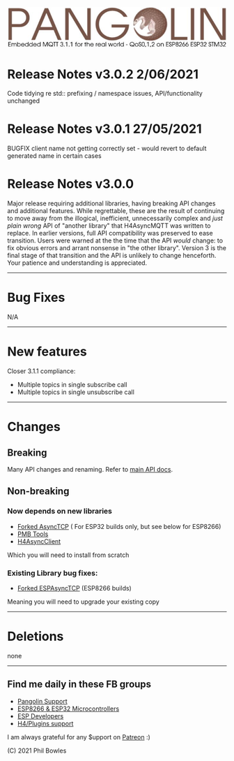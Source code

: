 ![plainhdr](../assets/pangoplain.jpg)

# Release Notes v3.0.2 2/06/2021

Code tidying re std:: prefixing / namespace issues, API/functionality unchanged

# Release Notes v3.0.1 27/05/2021

BUGFIX client name not getting correctly set - would revert to default generated name in certain cases

# Release Notes v3.0.0

Major release requiring additional libraries, having breaking API changes and additional features. While regrettable, these are the result of continuing to move away from the illogical, inefficient, unnecessarily complex and *just plain wrong* API of "another library" that H4AsyncMQTT was written to replace. In earlier versions, full API compatibility was preserved to ease transition. Users were warned at the the time that the API *would* change: to fix obvious errors and arrant nonsense in "the other library". Version 3 is the final stage of that transition and the API is unlikely to change henceforth. Your patience and understanding is appreciated.

---

# Bug Fixes

N/A

---

# New features

Closer 3.1.1 compliance:

* Multiple topics in single subscribe call
* Multiple topics in single unsubscribe call

---

# Changes

## Breaking

Many API changes and renaming. Refer to [main API docs](api.md).

## Non-breaking

### Now depends on new libraries

* [Forked AsyncTCP](https://github.com/philbowles/AsyncTCP-master) ( For ESP32 builds only, but see below for ESP8266)
* [PMB Tools](https://github.com/philbowles/H4Tools)
* [H4AsyncClient](https://github.com/philbowles/H4AsyncClient)

Which you will need to install from scratch

### Existing Library bug fixes:

* [Forked ESPAsyncTCP](https://github.com/philbowles/ESPAsyncTCP-master) (ESP8266 builds)

Meaning you will need to upgrade your existing copy

---

# Deletions

none

---

## Find me daily in these FB groups

* [Pangolin Support](https://www.facebook.com/groups/H4AsyncMQTT/)
* [ESP8266 & ESP32 Microcontrollers](https://www.facebook.com/groups/2125820374390340/)
* [ESP Developers](https://www.facebook.com/groups/ESP8266/)
* [H4/Plugins support](https://www.facebook.com/groups/h4plugins)

I am always grateful for any $upport on [Patreon](https://www.patreon.com/esparto) :)

(C) 2021 Phil Bowles
